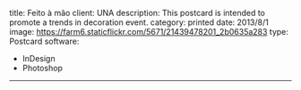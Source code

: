 title: Feito à mão
client: UNA
description: This postcard is intended to promote a trends in decoration event.
category: printed
date: 2013/8/1
image: https://farm6.staticflickr.com/5671/21439478201_2b0635a283
type: Postcard
software:
- InDesign
- Photoshop
---
